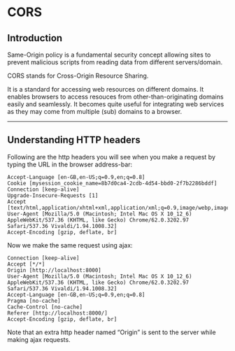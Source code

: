 # CORS


## Introduction

Same-Origin policy is a fundamental security concept allowing sites to prevent malicious scripts from reading data from different servers/domain. 

CORS stands for Cross-Origin Resource Sharing. 

It is a standard for accessing web resources on different domains. It enables browsers to access resouces from other-than-originating domains easily and seamlessly. It becomes quite useful for integrating web services as they may come from multiple (sub) domains to a browser.

---

## Understanding HTTP headers

Following are the http headers you will see when you make a request by typing the URL in the browser address-bar:

```
Accept-Language [en-GB,en-US;q=0.9,en;q=0.8]
Cookie [mysession_cookie_name=8b7d0ca4-2cdb-4d54-bbd0-2f7b2286bddf]
Connection [keep-alive]
Upgrade-Insecure-Requests [1]
Accept [text/html,application/xhtml+xml,application/xml;q=0.9,image/webp,image/apng,*/*;q=0.8]
User-Agent [Mozilla/5.0 (Macintosh; Intel Mac OS X 10_12_6) AppleWebKit/537.36 (KHTML, like Gecko) Chrome/62.0.3202.97 Safari/537.36 Vivaldi/1.94.1008.32]
Accept-Encoding [gzip, deflate, br]
```


Now we make the same request using ajax:

```
Connection [keep-alive]
Accept [*/*]
Origin [http://localhost:8000]
User-Agent [Mozilla/5.0 (Macintosh; Intel Mac OS X 10_12_6) AppleWebKit/537.36 (KHTML, like Gecko) Chrome/62.0.3202.97 Safari/537.36 Vivaldi/1.94.1008.32]
Accept-Language [en-GB,en-US;q=0.9,en;q=0.8]
Pragma [no-cache]
Cache-Control [no-cache]
Referer [http://localhost:8000/]
Accept-Encoding [gzip, deflate, br]
```

Note that an extra http header named “Origin” is sent to the server while making ajax requests.
